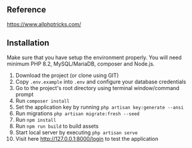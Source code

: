 ## Reference
https://www.allphptricks.com/


## Installation 
Make sure that you have setup the environment properly. You will need minimum PHP 8.2, MySQL/MariaDB, composer and Node.js.

1. Download the project (or clone using GIT)
2. Copy `.env.example` into `.env` and configure your database credentials
3. Go to the project's root directory using terminal window/command prompt
4. Run `composer install`
5. Set the application key by running `php artisan key:generate --ansi`
6. Run migrations `php artisan migrate:fresh --seed`
7. Run `npm install`
8. Run `npm run build` to build assets
9. Start local server by executing `php artisan serve`
10. Visit here http://127.0.0.1:8000/login to test the application
